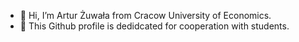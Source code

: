 - 👋 Hi, I’m Artur Żuwała from Cracow University of Economics.
- 👀 This Github profile is dedidcated for cooperation with students.

<!---
artur-zuwala-uek/artur-zuwala-uek is a ✨ special ✨ repository because its `README.md` (this file) appears on your GitHub profile.
You can click the Preview link to take a look at your changes.
--->
